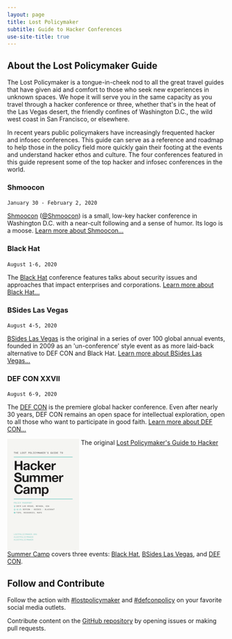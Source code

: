 ```yaml
---
layout: page
title: Lost Policymaker
subtitle: Guide to Hacker Conferences
use-site-title: true
---
```


## About the Lost Policymaker Guide
The Lost Policymaker is a tongue-in-cheek nod to all the great travel guides that have given aid and comfort to those who seek new experiences in unknown spaces. We hope it will serve you in the same capacity as you travel through a hacker conference or three, whether that's in the heat of the Las Vegas desert, the friendly confines of Washington D.C., the wild west coast in San Francisco, or elsewhere.

In recent years public policymakers have increasingly frequented hacker and infosec conferences. This guide can serve as a reference and roadmap to help those in the policy field more quickly gain their footing at the events and understand hacker ethos and culture. The four conferences featured in this guide represent some of the top hacker and infosec conferences in the world.

### Shmoocon
`January 30 - February 2, 2020`

[Shmoocon](https://shmoocon.org) ([@Shmoocon](https://twitter.com/shmoocon)) is a small, low-key hacker conference in Washington D.C. with a near-cult following and a sense of humor. Its logo is a moose. [Learn more about Shmoocon...](shmoocon)

### Black Hat
`August 1-6, 2020`

The [Black Hat](https://blackhat.com) conference features talks about security issues and approaches that impact enterprises and corporations. [Learn more about Black Hat...](blackhat)

### BSides Las Vegas
`August 4-5, 2020`

[BSides Las Vegas](https://bsideslv.org) is the original in a series of over 100 global annual events, founded in 2009 as an 'un-conference' style event as as more laid-back alternative to DEF CON and Black Hat. [Learn more about BSides Las Vegas...](bsideslv)

### DEF CON XXVII
`August 6-9, 2020`

The [DEF CON](https://defcon.org) is the premiere global hacker conference. Even after nearly 30 years, DEF CON remains an open space for intellectual exploration, open to all those who want to participate in good faith. [Learn more about DEF CON...](defcon)

<a href="guide"><img src="LostPolicymaker_HackerSummerCamp_2019.png" align="top" align="right" style="max-width: 33%" class="img-thumbnail" alt="Download The Lost Policymaker's Guide to Hacker Summer Camp, 2019"></a>
The original [Lost Policymaker's Guide to Hacker Summer Camp](guide) covers three events: [Black Hat](https://blackhat.com), [BSides Las Vegas](https://bsideslv.org), and [DEF CON](https://defcon.org).

## Follow and Contribute

Follow the action with [#lostpolicymaker](https://twitter.com/search?q=%23lostpolicymaker) and [#defconpolicy](https://twitter.com/search?q=%23defconpolicy) on your favorite social media outlets.

Contribute content on the [GitHub repository](https://github.com/lostpolicymaker/lostpolicymaker.github.io) by opening issues or making pull requests.
